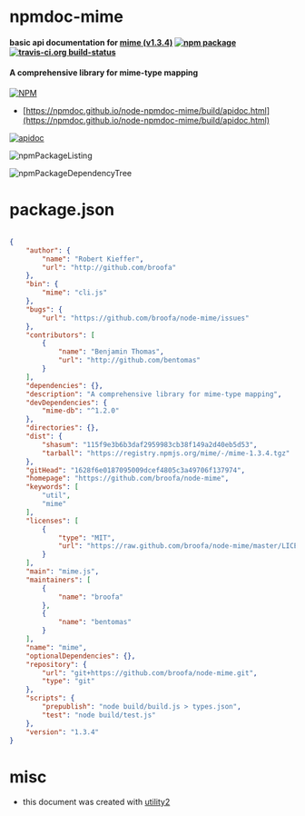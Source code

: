 # npmdoc-mime

#### basic api documentation for  [mime (v1.3.4)](https://github.com/broofa/node-mime)  [![npm package](https://img.shields.io/npm/v/npmdoc-mime.svg?style=flat-square)](https://www.npmjs.org/package/npmdoc-mime) [![travis-ci.org build-status](https://api.travis-ci.org/npmdoc/node-npmdoc-mime.svg)](https://travis-ci.org/npmdoc/node-npmdoc-mime)

#### A comprehensive library for mime-type mapping

[![NPM](https://nodei.co/npm/mime.png?downloads=true&downloadRank=true&stars=true)](https://www.npmjs.com/package/mime)

- [https://npmdoc.github.io/node-npmdoc-mime/build/apidoc.html](https://npmdoc.github.io/node-npmdoc-mime/build/apidoc.html)

[![apidoc](https://npmdoc.github.io/node-npmdoc-mime/build/screenCapture.buildCi.browser.%252Ftmp%252Fbuild%252Fapidoc.html.png)](https://npmdoc.github.io/node-npmdoc-mime/build/apidoc.html)

![npmPackageListing](https://npmdoc.github.io/node-npmdoc-mime/build/screenCapture.npmPackageListing.svg)

![npmPackageDependencyTree](https://npmdoc.github.io/node-npmdoc-mime/build/screenCapture.npmPackageDependencyTree.svg)



# package.json

```json

{
    "author": {
        "name": "Robert Kieffer",
        "url": "http://github.com/broofa"
    },
    "bin": {
        "mime": "cli.js"
    },
    "bugs": {
        "url": "https://github.com/broofa/node-mime/issues"
    },
    "contributors": [
        {
            "name": "Benjamin Thomas",
            "url": "http://github.com/bentomas"
        }
    ],
    "dependencies": {},
    "description": "A comprehensive library for mime-type mapping",
    "devDependencies": {
        "mime-db": "^1.2.0"
    },
    "directories": {},
    "dist": {
        "shasum": "115f9e3b6b3daf2959983cb38f149a2d40eb5d53",
        "tarball": "https://registry.npmjs.org/mime/-/mime-1.3.4.tgz"
    },
    "gitHead": "1628f6e0187095009dcef4805c3a49706f137974",
    "homepage": "https://github.com/broofa/node-mime",
    "keywords": [
        "util",
        "mime"
    ],
    "licenses": [
        {
            "type": "MIT",
            "url": "https://raw.github.com/broofa/node-mime/master/LICENSE"
        }
    ],
    "main": "mime.js",
    "maintainers": [
        {
            "name": "broofa"
        },
        {
            "name": "bentomas"
        }
    ],
    "name": "mime",
    "optionalDependencies": {},
    "repository": {
        "url": "git+https://github.com/broofa/node-mime.git",
        "type": "git"
    },
    "scripts": {
        "prepublish": "node build/build.js > types.json",
        "test": "node build/test.js"
    },
    "version": "1.3.4"
}
```



# misc
- this document was created with [utility2](https://github.com/kaizhu256/node-utility2)
